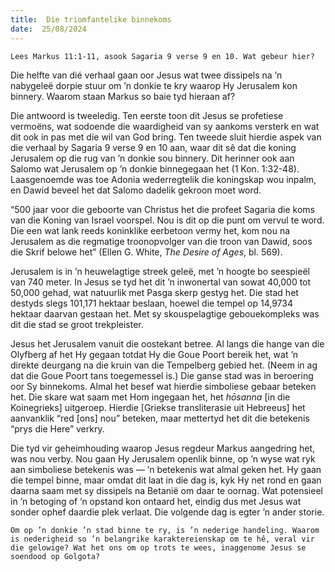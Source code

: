 ```yaml
---
title:  Die triomfantelike binnekoms
date:  25/08/2024
---
```


`Lees Markus 11:1-11, asook Sagaria 9 verse 9 en 10. Wat gebeur hier?`

Die helfte van dié verhaal gaan oor Jesus wat twee dissipels na ’n nabygeleë dorpie stuur om ’n donkie te kry waarop Hy Jerusalem kon binnery. Waarom staan Markus so baie tyd hieraan af?

Die antwoord is tweeledig. Ten eerste toon dit Jesus se profetiese vermoëns, wat sodoende die waardigheid van sy aankoms versterk en wat dit ook in pas met die wil van God bring. Ten tweede sluit hierdie aspek van die verhaal by Sagaria 9 verse 9 en 10 aan, waar dit sê dat die koning Jerusalem op die rug van ’n donkie sou binnery. Dit herinner ook aan Salomo wat Jerusalem op ’n donkie binnegegaan het (1 Kon. 1:32-48). Laasgenoemde was toe Adonia wederregtelik die koningskap wou inpalm, en Dawid beveel het dat Salomo dadelik gekroon moet word.

“500 jaar voor die geboorte van Christus het die profeet Sagaria die koms van die Koning van Israel voorspel. Nou is dit op die punt om vervul te word. Die een wat lank reeds koninklike eerbetoon vermy het, kom nou na Jerusalem as die regmatige troonopvolger van die troon van Dawid, soos die Skrif belowe het” (Ellen G. White, _The Desire of Ages_, bl. 569).

Jerusalem is in ’n heuwelagtige streek geleë, met ’n hoogte bo seespieël van 740 meter. In Jesus se tyd het dit ’n inwonertal van sowat 40,000 tot 50,000 gehad, wat natuurlik met Pasga skerp gestyg het. Die stad het destyds slegs 101,171 hektaar beslaan, hoewel die tempel op 14,9734 hektaar daarvan gestaan het. Met sy skouspelagtige gebouekompleks was dit die stad se groot trekpleister.

Jesus het Jerusalem vanuit die oostekant betree. Al langs die hange van die Olyfberg af het Hy gegaan totdat Hy die Goue Poort bereik het, wat ’n direkte deurgang na die kruin van die Tempelberg gebied het. (Neem in ag dat die Goue Poort tans toegemessel is.) Die ganse stad was in beroering oor Sy binnekoms. Almal het besef wat hierdie simboliese gebaar beteken het. Die skare wat saam met Hom ingegaan het, het _hōsanna_ [in die Koinegrieks] uitgeroep. Hierdie [Griekse transliterasie uit Hebreeus] het aanvanklik “red [ons] nou” beteken, maar mettertyd het dit die betekenis “prys die Here” verkry.

Die tyd vir geheimhouding waarop Jesus regdeur Markus aangedring het, was nou verby. Nou gaan Hy Jerusalem openlik binne, op ’n wyse wat ryk aan simboliese betekenis was — ’n betekenis wat almal geken het. Hy gaan die tempel binne, maar omdat dit laat in die dag is, kyk Hy net rond en gaan daarna saam met sy dissipels na Betanië om daar te oornag. Wat potensieel in ’n betoging of ’n opstand kon ontaard het, eindig dus met Jesus wat sonder ophef daardie plek verlaat. Die volgende dag is egter ’n ander storie.

`Om op ’n donkie ’n stad binne te ry, is ’n nederige handeling. Waarom is nederigheid so ’n belangrike karaktereienskap om te hê, veral vir die gelowige? Wat het ons om op trots te wees, inaggenome Jesus se soendood op Golgota?`